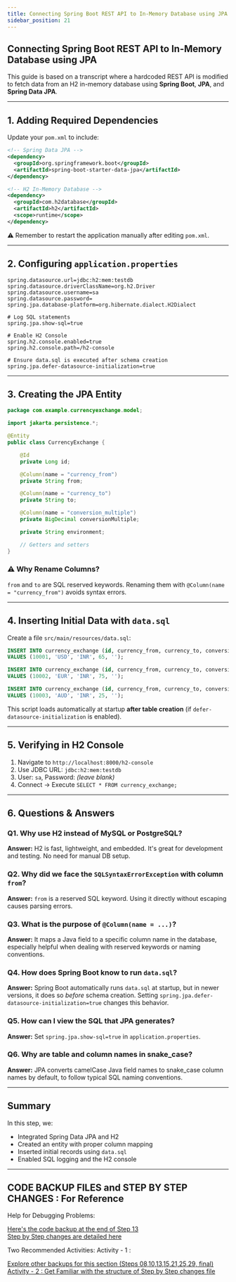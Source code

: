 ```yaml
---
title: Connecting Spring Boot REST API to In-Memory Database using JPA
sidebar_position: 21
---
```


## Connecting Spring Boot REST API to In-Memory Database using JPA

This guide is based on a transcript where a hardcoded REST API is modified to
fetch data from an H2 in-memory database using **Spring Boot**, **JPA**, and
**Spring Data JPA**.

---

## 1. Adding Required Dependencies

Update your `pom.xml` to include:

```xml
<!-- Spring Data JPA -->
<dependency>
  <groupId>org.springframework.boot</groupId>
  <artifactId>spring-boot-starter-data-jpa</artifactId>
</dependency>

<!-- H2 In-Memory Database -->
<dependency>
  <groupId>com.h2database</groupId>
  <artifactId>h2</artifactId>
  <scope>runtime</scope>
</dependency>
```

⚠️ Remember to restart the application manually after editing `pom.xml`.

---

## 2. Configuring `application.properties`

```properties
spring.datasource.url=jdbc:h2:mem:testdb
spring.datasource.driverClassName=org.h2.Driver
spring.datasource.username=sa
spring.datasource.password=
spring.jpa.database-platform=org.hibernate.dialect.H2Dialect

# Log SQL statements
spring.jpa.show-sql=true

# Enable H2 Console
spring.h2.console.enabled=true
spring.h2.console.path=/h2-console

# Ensure data.sql is executed after schema creation
spring.jpa.defer-datasource-initialization=true
```

---

## 3. Creating the JPA Entity

```java
package com.example.currencyexchange.model;

import jakarta.persistence.*;

@Entity
public class CurrencyExchange {

    @Id
    private Long id;

    @Column(name = "currency_from")
    private String from;

    @Column(name = "currency_to")
    private String to;

    @Column(name = "conversion_multiple")
    private BigDecimal conversionMultiple;

    private String environment;

    // Getters and setters
}
```

### ⚠️ Why Rename Columns?

`from` and `to` are SQL reserved keywords. Renaming them with
`@Column(name = "currency_from")` avoids syntax errors.

---

## 4. Inserting Initial Data with `data.sql`

Create a file `src/main/resources/data.sql`:

```sql
INSERT INTO currency_exchange (id, currency_from, currency_to, conversion_multiple, environment)
VALUES (10001, 'USD', 'INR', 65, '');

INSERT INTO currency_exchange (id, currency_from, currency_to, conversion_multiple, environment)
VALUES (10002, 'EUR', 'INR', 75, '');

INSERT INTO currency_exchange (id, currency_from, currency_to, conversion_multiple, environment)
VALUES (10003, 'AUD', 'INR', 25, '');
```

This script loads automatically at startup **after table creation** (if
`defer-datasource-initialization` is enabled).

---

## 5. Verifying in H2 Console

1. Navigate to `http://localhost:8000/h2-console`
2. Use JDBC URL: `jdbc:h2:mem:testdb`
3. User: `sa`, Password: _(leave blank)_
4. Connect → Execute `SELECT * FROM currency_exchange;`

---

## 6. Questions & Answers

### Q1. Why use H2 instead of MySQL or PostgreSQL?

**Answer:** H2 is fast, lightweight, and embedded. It's great for development
and testing. No need for manual DB setup.

### Q2. Why did we face the `SQLSyntaxErrorException` with column `from`?

**Answer:** `from` is a reserved SQL keyword. Using it directly without escaping
causes parsing errors.

### Q3. What is the purpose of `@Column(name = ...)`?

**Answer:** It maps a Java field to a specific column name in the database,
especially helpful when dealing with reserved keywords or naming conventions.

### Q4. How does Spring Boot know to run `data.sql`?

**Answer:** Spring Boot automatically runs `data.sql` at startup, but in newer
versions, it does so _before_ schema creation. Setting
`spring.jpa.defer-datasource-initialization=true` changes this behavior.

### Q5. How can I view the SQL that JPA generates?

**Answer:** Set `spring.jpa.show-sql=true` in `application.properties`.

### Q6. Why are table and column names in snake_case?

**Answer:** JPA converts camelCase Java field names to snake_case column names
by default, to follow typical SQL naming conventions.

---

## Summary

In this step, we:

- Integrated Spring Data JPA and H2
- Created an entity with proper column mapping
- Inserted initial records using `data.sql`
- Enabled SQL logging and the H2 console

---

## CODE BACKUP FILES and STEP BY STEP CHANGES : For Reference

Help for Debugging Problems:

[Here's the code backup at the end of Step 13](https://github.com/in28minutes/spring-microservices-v3/blob/main/03.microservices/step13.md)<br/>
[Step by Step changes are detailed here](https://github.com/in28minutes/spring-microservices-v3/blob/main/03.microservices/01-step-by-step-changes/readme.md#step-13)

Two Recommended Activities: Activity - 1 :

[Explore other backups for this section (Steps 08,10,13,15,21,25,29, final)](https://github.com/in28minutes/spring-microservices-v3/tree/main/03.microservices)<br/>
[Activity - 2 : Get Familiar with the structure of Step by Step changes file](https://github.com/in28minutes/spring-microservices-v3/blob/main/03.microservices/01-step-by-step-changes/readme.md#step-13)
